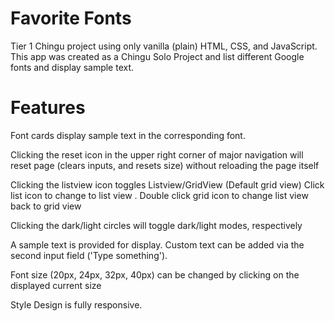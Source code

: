 # Favorite Fonts 
Tier 1 Chingu project using only vanilla (plain) HTML, CSS, and JavaScript. 
This app was created as a Chingu Solo Project and list different Google fonts and display sample text.


# Features
Font cards display sample text in the corresponding font.

Clicking the reset icon in the upper right corner of major navigation will reset page (clears inputs, and resets size)
without reloading the page itself

Clicking the listview icon toggles Listview/GridView (Default grid view) Click list icon to change to list view . Double click grid icon to change list view back to grid view

Clicking the dark/light circles will toggle dark/light modes, respectively 

A sample text is provided for display. Custom text can be added via the second input field ('Type something').

Font size (20px, 24px, 32px, 40px) can be changed by clicking on the displayed current size

Style
Design is fully responsive.
